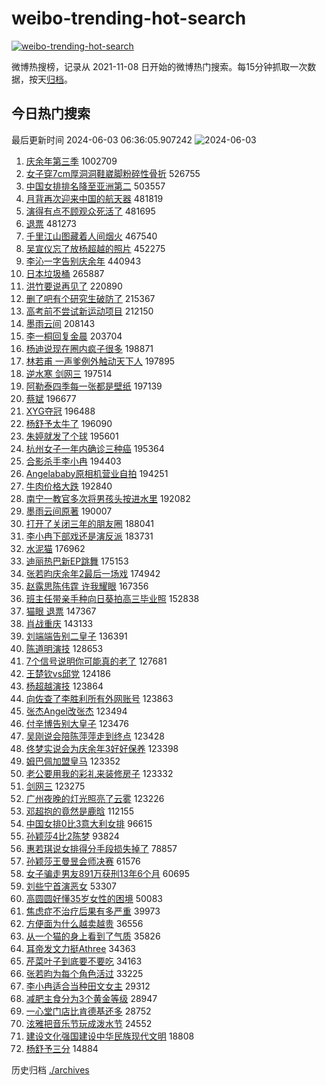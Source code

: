 # weibo-trending-hot-search

[![weibo-trending-hot-search](https://github.com/ameizi/weibo-trending-hot-search/actions/workflows/ci.yml/badge.svg)](https://github.com/ameizi/weibo-trending-hot-search/actions/workflows/ci.yml)

微博热搜榜，记录从 2021-11-08 日开始的微博热门搜索。每15分钟抓取一次数据，按天[归档](./archives)。

## 今日热门搜索

<!-- BEGIN --> 
最后更新时间 2024-06-03 06:36:05.907242 
![2024-06-03](https://imgs-storage.s3.us-east-005.backblazeb2.com/20240603/2024-06-03.png?versionId=4_z8fbbed132d73df8689c40f13_f117b68a72909bc02_d20240602_m223605_c005_v0501019_t0006_u01717367765879) 
1. [庆余年第三季](https://s.weibo.com/weibo?q=%E5%BA%86%E4%BD%99%E5%B9%B4%E7%AC%AC%E4%B8%89%E5%AD%A3&t=31&band_rank=1&Refer=top) 1002709
1. [女子穿7cm厚洞洞鞋崴脚粉碎性骨折](https://s.weibo.com/weibo?q=%23%E5%A5%B3%E5%AD%90%E7%A9%BF7cm%E5%8E%9A%E6%B4%9E%E6%B4%9E%E9%9E%8B%E5%B4%B4%E8%84%9A%E7%B2%89%E7%A2%8E%E6%80%A7%E9%AA%A8%E6%8A%98%23&t=31&band_rank=2&Refer=top) 526755
1. [中国女排排名降至亚洲第二](https://s.weibo.com/weibo?q=%23%E4%B8%AD%E5%9B%BD%E5%A5%B3%E6%8E%92%E6%8E%92%E5%90%8D%E9%99%8D%E8%87%B3%E4%BA%9A%E6%B4%B2%E7%AC%AC%E4%BA%8C%23&t=31&band_rank=6&Refer=top) 503557
1. [月背再次迎来中国的航天器](https://s.weibo.com/weibo?q=%23%E6%9C%88%E8%83%8C%E5%86%8D%E6%AC%A1%E8%BF%8E%E6%9D%A5%E4%B8%AD%E5%9B%BD%E7%9A%84%E8%88%AA%E5%A4%A9%E5%99%A8%23&t=31&band_rank=3&Refer=top) 481819
1. [演得有点不顾观众死活了](https://s.weibo.com/weibo?q=%E6%BC%94%E5%BE%97%E6%9C%89%E7%82%B9%E4%B8%8D%E9%A1%BE%E8%A7%82%E4%BC%97%E6%AD%BB%E6%B4%BB%E4%BA%86&t=31&band_rank=4&Refer=top) 481695
1. [退票](https://s.weibo.com/weibo?q=%E9%80%80%E7%A5%A8&t=31&band_rank=5&Refer=top) 481273
1. [千里江山图藏着人间烟火](https://s.weibo.com/weibo?q=%23%E5%8D%83%E9%87%8C%E6%B1%9F%E5%B1%B1%E5%9B%BE%E8%97%8F%E7%9D%80%E4%BA%BA%E9%97%B4%E7%83%9F%E7%81%AB%23&t=31&band_rank=3&Refer=top) 467540
1. [吴宣仪忘了放杨超越的照片](https://s.weibo.com/weibo?q=%23%E5%90%B4%E5%AE%A3%E4%BB%AA%E5%BF%98%E4%BA%86%E6%94%BE%E6%9D%A8%E8%B6%85%E8%B6%8A%E7%9A%84%E7%85%A7%E7%89%87%23&t=31&band_rank=7&Refer=top) 452275
1. [李沁一字告别庆余年](https://s.weibo.com/weibo?q=%23%E6%9D%8E%E6%B2%81%E4%B8%80%E5%AD%97%E5%91%8A%E5%88%AB%E5%BA%86%E4%BD%99%E5%B9%B4%23&t=31&band_rank=8&Refer=top) 440943
1. [日本垃圾桶](https://s.weibo.com/weibo?q=%E6%97%A5%E6%9C%AC%E5%9E%83%E5%9C%BE%E6%A1%B6&t=31&band_rank=9&Refer=top) 265887
1. [洪竹要说再见了](https://s.weibo.com/weibo?q=%23%E6%B4%AA%E7%AB%B9%E8%A6%81%E8%AF%B4%E5%86%8D%E8%A7%81%E4%BA%86%23&t=31&band_rank=22&Refer=top) 220890
1. [删了吧有个研究生破防了](https://s.weibo.com/weibo?q=%23%E5%88%A0%E4%BA%86%E5%90%A7%E6%9C%89%E4%B8%AA%E7%A0%94%E7%A9%B6%E7%94%9F%E7%A0%B4%E9%98%B2%E4%BA%86%23&t=31&band_rank=10&Refer=top) 215367
1. [高考前不尝试新运动项目](https://s.weibo.com/weibo?q=%23%E9%AB%98%E8%80%83%E5%89%8D%E4%B8%8D%E5%B0%9D%E8%AF%95%E6%96%B0%E8%BF%90%E5%8A%A8%E9%A1%B9%E7%9B%AE%23&t=31&band_rank=40&Refer=top) 212150
1. [墨雨云间](https://s.weibo.com/weibo?q=%E5%A2%A8%E9%9B%A8%E4%BA%91%E9%97%B4&t=31&band_rank=11&Refer=top) 208143
1. [李一桐回复金晨](https://s.weibo.com/weibo?q=%23%E6%9D%8E%E4%B8%80%E6%A1%90%E5%9B%9E%E5%A4%8D%E9%87%91%E6%99%A8%23&t=31&band_rank=12&Refer=top) 203704
1. [杨迪说现在圈内疯子很多](https://s.weibo.com/weibo?q=%23%E6%9D%A8%E8%BF%AA%E8%AF%B4%E7%8E%B0%E5%9C%A8%E5%9C%88%E5%86%85%E7%96%AF%E5%AD%90%E5%BE%88%E5%A4%9A%23&t=31&band_rank=13&Refer=top) 198871
1. [林若甫 一声爹例外触动天下人](https://s.weibo.com/weibo?q=%E6%9E%97%E8%8B%A5%E7%94%AB%20%E4%B8%80%E5%A3%B0%E7%88%B9%E4%BE%8B%E5%A4%96%E8%A7%A6%E5%8A%A8%E5%A4%A9%E4%B8%8B%E4%BA%BA&t=31&band_rank=14&Refer=top) 197895
1. [逆水寒 剑网三](https://s.weibo.com/weibo?q=%E9%80%86%E6%B0%B4%E5%AF%92%20%E5%89%91%E7%BD%91%E4%B8%89&t=31&band_rank=15&Refer=top) 197514
1. [阿勒泰四季每一张都是壁纸](https://s.weibo.com/weibo?q=%23%E9%98%BF%E5%8B%92%E6%B3%B0%E5%9B%9B%E5%AD%A3%E6%AF%8F%E4%B8%80%E5%BC%A0%E9%83%BD%E6%98%AF%E5%A3%81%E7%BA%B8%23&t=31&band_rank=16&Refer=top) 197139
1. [蔡斌](https://s.weibo.com/weibo?q=%E8%94%A1%E6%96%8C&t=31&band_rank=17&Refer=top) 196677
1. [XYG夺冠](https://s.weibo.com/weibo?q=%23XYG%E5%A4%BA%E5%86%A0%23&t=31&band_rank=18&Refer=top) 196488
1. [杨舒予太牛了](https://s.weibo.com/weibo?q=%23%E6%9D%A8%E8%88%92%E4%BA%88%E5%A4%AA%E7%89%9B%E4%BA%86%23&t=31&band_rank=19&Refer=top) 196090
1. [朱婷就发了个球](https://s.weibo.com/weibo?q=%23%E6%9C%B1%E5%A9%B7%E5%B0%B1%E5%8F%91%E4%BA%86%E4%B8%AA%E7%90%83%23&t=31&band_rank=20&Refer=top) 195601
1. [杭州女子一年内确诊三种癌](https://s.weibo.com/weibo?q=%23%E6%9D%AD%E5%B7%9E%E5%A5%B3%E5%AD%90%E4%B8%80%E5%B9%B4%E5%86%85%E7%A1%AE%E8%AF%8A%E4%B8%89%E7%A7%8D%E7%99%8C%23&t=31&band_rank=21&Refer=top) 195364
1. [合影杀手李小冉](https://s.weibo.com/weibo?q=%23%E5%90%88%E5%BD%B1%E6%9D%80%E6%89%8B%E6%9D%8E%E5%B0%8F%E5%86%89%23&t=31&band_rank=23&Refer=top) 194403
1. [Angelababy原相机营业自拍](https://s.weibo.com/weibo?q=%23Angelababy%E5%8E%9F%E7%9B%B8%E6%9C%BA%E8%90%A5%E4%B8%9A%E8%87%AA%E6%8B%8D%23&t=31&band_rank=24&Refer=top) 194251
1. [牛肉价格大跌](https://s.weibo.com/weibo?q=%23%E7%89%9B%E8%82%89%E4%BB%B7%E6%A0%BC%E5%A4%A7%E8%B7%8C%23&t=31&band_rank=25&Refer=top) 192840
1. [南宁一教官多次将男孩头按进水里](https://s.weibo.com/weibo?q=%23%E5%8D%97%E5%AE%81%E4%B8%80%E6%95%99%E5%AE%98%E5%A4%9A%E6%AC%A1%E5%B0%86%E7%94%B7%E5%AD%A9%E5%A4%B4%E6%8C%89%E8%BF%9B%E6%B0%B4%E9%87%8C%23&t=31&band_rank=45&Refer=top) 192082
1. [墨雨云间原著](https://s.weibo.com/weibo?q=%E5%A2%A8%E9%9B%A8%E4%BA%91%E9%97%B4%E5%8E%9F%E8%91%97&t=31&band_rank=26&Refer=top) 190007
1. [打开了关闭三年的朋友圈](https://s.weibo.com/weibo?q=%23%E6%89%93%E5%BC%80%E4%BA%86%E5%85%B3%E9%97%AD%E4%B8%89%E5%B9%B4%E7%9A%84%E6%9C%8B%E5%8F%8B%E5%9C%88%23&t=31&band_rank=27&Refer=top) 188041
1. [李小冉下部戏还是演反派](https://s.weibo.com/weibo?q=%23%E6%9D%8E%E5%B0%8F%E5%86%89%E4%B8%8B%E9%83%A8%E6%88%8F%E8%BF%98%E6%98%AF%E6%BC%94%E5%8F%8D%E6%B4%BE%23&t=31&band_rank=28&Refer=top) 183731
1. [水泥猫](https://s.weibo.com/weibo?q=%E6%B0%B4%E6%B3%A5%E7%8C%AB&t=31&band_rank=29&Refer=top) 176962
1. [迪丽热巴新EP跳舞](https://s.weibo.com/weibo?q=%23%E8%BF%AA%E4%B8%BD%E7%83%AD%E5%B7%B4%E6%96%B0EP%E8%B7%B3%E8%88%9E%23&t=31&band_rank=30&Refer=top) 175153
1. [张若昀庆余年2最后一场戏](https://s.weibo.com/weibo?q=%23%E5%BC%A0%E8%8B%A5%E6%98%80%E5%BA%86%E4%BD%99%E5%B9%B42%E6%9C%80%E5%90%8E%E4%B8%80%E5%9C%BA%E6%88%8F%23&t=31&band_rank=31&Refer=top) 174942
1. [赵露思陈伟霆 许我耀眼](https://s.weibo.com/weibo?q=%E8%B5%B5%E9%9C%B2%E6%80%9D%E9%99%88%E4%BC%9F%E9%9C%86%20%E8%AE%B8%E6%88%91%E8%80%80%E7%9C%BC&t=31&band_rank=32&Refer=top) 167356
1. [班主任带亲手种向日葵拍高三毕业照](https://s.weibo.com/weibo?q=%23%E7%8F%AD%E4%B8%BB%E4%BB%BB%E5%B8%A6%E4%BA%B2%E6%89%8B%E7%A7%8D%E5%90%91%E6%97%A5%E8%91%B5%E6%8B%8D%E9%AB%98%E4%B8%89%E6%AF%95%E4%B8%9A%E7%85%A7%23&t=31&band_rank=34&Refer=top) 152838
1. [猫眼 退票](https://s.weibo.com/weibo?q=%E7%8C%AB%E7%9C%BC%20%E9%80%80%E7%A5%A8&t=31&band_rank=33&Refer=top) 147367
1. [肖战重庆](https://s.weibo.com/weibo?q=%E8%82%96%E6%88%98%E9%87%8D%E5%BA%86&t=31&band_rank=35&Refer=top) 143133
1. [刘端端告别二皇子](https://s.weibo.com/weibo?q=%23%E5%88%98%E7%AB%AF%E7%AB%AF%E5%91%8A%E5%88%AB%E4%BA%8C%E7%9A%87%E5%AD%90%23&t=31&band_rank=36&Refer=top) 136391
1. [陈道明演技](https://s.weibo.com/weibo?q=%E9%99%88%E9%81%93%E6%98%8E%E6%BC%94%E6%8A%80&t=31&band_rank=37&Refer=top) 128653
1. [7个信号说明你可能真的老了](https://s.weibo.com/weibo?q=%237%E4%B8%AA%E4%BF%A1%E5%8F%B7%E8%AF%B4%E6%98%8E%E4%BD%A0%E5%8F%AF%E8%83%BD%E7%9C%9F%E7%9A%84%E8%80%81%E4%BA%86%23&t=31&band_rank=38&Refer=top) 127681
1. [王楚钦vs邱党](https://s.weibo.com/weibo?q=%23%E7%8E%8B%E6%A5%9A%E9%92%A6vs%E9%82%B1%E5%85%9A%23&t=31&band_rank=39&Refer=top) 124186
1. [杨超越演技](https://s.weibo.com/weibo?q=%E6%9D%A8%E8%B6%85%E8%B6%8A%E6%BC%94%E6%8A%80&t=31&band_rank=41&Refer=top) 123864
1. [向佐查了李胜利所有外网账号](https://s.weibo.com/weibo?q=%23%E5%90%91%E4%BD%90%E6%9F%A5%E4%BA%86%E6%9D%8E%E8%83%9C%E5%88%A9%E6%89%80%E6%9C%89%E5%A4%96%E7%BD%91%E8%B4%A6%E5%8F%B7%23&t=31&band_rank=42&Refer=top) 123863
1. [张杰Angel改张杰](https://s.weibo.com/weibo?q=%23%E5%BC%A0%E6%9D%B0Angel%E6%94%B9%E5%BC%A0%E6%9D%B0%23&t=31&band_rank=43&Refer=top) 123494
1. [付辛博告别大皇子](https://s.weibo.com/weibo?q=%23%E4%BB%98%E8%BE%9B%E5%8D%9A%E5%91%8A%E5%88%AB%E5%A4%A7%E7%9A%87%E5%AD%90%23&t=31&band_rank=44&Refer=top) 123476
1. [吴刚说会陪陈萍萍走到终点](https://s.weibo.com/weibo?q=%23%E5%90%B4%E5%88%9A%E8%AF%B4%E4%BC%9A%E9%99%AA%E9%99%88%E8%90%8D%E8%90%8D%E8%B5%B0%E5%88%B0%E7%BB%88%E7%82%B9%23&t=31&band_rank=45&Refer=top) 123428
1. [佟梦实说会为庆余年3好好保养](https://s.weibo.com/weibo?q=%23%E4%BD%9F%E6%A2%A6%E5%AE%9E%E8%AF%B4%E4%BC%9A%E4%B8%BA%E5%BA%86%E4%BD%99%E5%B9%B43%E5%A5%BD%E5%A5%BD%E4%BF%9D%E5%85%BB%23&t=31&band_rank=46&Refer=top) 123398
1. [姆巴佩加盟皇马](https://s.weibo.com/weibo?q=%23%E5%A7%86%E5%B7%B4%E4%BD%A9%E5%8A%A0%E7%9B%9F%E7%9A%87%E9%A9%AC%23&t=31&band_rank=47&Refer=top) 123352
1. [老公要用我的彩礼来装修房子](https://s.weibo.com/weibo?q=%23%E8%80%81%E5%85%AC%E8%A6%81%E7%94%A8%E6%88%91%E7%9A%84%E5%BD%A9%E7%A4%BC%E6%9D%A5%E8%A3%85%E4%BF%AE%E6%88%BF%E5%AD%90%23&t=31&band_rank=48&Refer=top) 123332
1. [剑网三](https://s.weibo.com/weibo?q=%E5%89%91%E7%BD%91%E4%B8%89&t=31&band_rank=49&Refer=top) 123275
1. [广州夜晚的灯光照亮了云雾](https://s.weibo.com/weibo?q=%E5%B9%BF%E5%B7%9E%E5%A4%9C%E6%99%9A%E7%9A%84%E7%81%AF%E5%85%89%E7%85%A7%E4%BA%AE%E4%BA%86%E4%BA%91%E9%9B%BE&t=31&band_rank=50&Refer=top) 123226
1. [邓超抱的竟然是鹿晗](https://s.weibo.com/weibo?q=%23%E9%82%93%E8%B6%85%E6%8A%B1%E7%9A%84%E7%AB%9F%E7%84%B6%E6%98%AF%E9%B9%BF%E6%99%97%23&t=31&band_rank=13&Refer=top) 112155
1. [中国女排0比3意大利女排](https://s.weibo.com/weibo?q=%23%E4%B8%AD%E5%9B%BD%E5%A5%B3%E6%8E%920%E6%AF%943%E6%84%8F%E5%A4%A7%E5%88%A9%E5%A5%B3%E6%8E%92%23&t=31&band_rank=50&Refer=top) 96615
1. [孙颖莎4比2陈梦](https://s.weibo.com/weibo?q=%23%E5%AD%99%E9%A2%96%E8%8E%8E4%E6%AF%942%E9%99%88%E6%A2%A6%23&t=31&band_rank=50&Refer=top) 93824
1. [惠若琪说女排得分手段损失掉了](https://s.weibo.com/weibo?q=%23%E6%83%A0%E8%8B%A5%E7%90%AA%E8%AF%B4%E5%A5%B3%E6%8E%92%E5%BE%97%E5%88%86%E6%89%8B%E6%AE%B5%E6%8D%9F%E5%A4%B1%E6%8E%89%E4%BA%86%23&t=31&band_rank=32&Refer=top) 78857
1. [孙颖莎王曼昱会师决赛](https://s.weibo.com/weibo?q=%23%E5%AD%99%E9%A2%96%E8%8E%8E%E7%8E%8B%E6%9B%BC%E6%98%B1%E4%BC%9A%E5%B8%88%E5%86%B3%E8%B5%9B%23&t=31&band_rank=30&Refer=top) 61576
1. [女子骗走男友891万获刑13年6个月](https://s.weibo.com/weibo?q=%23%E5%A5%B3%E5%AD%90%E9%AA%97%E8%B5%B0%E7%94%B7%E5%8F%8B891%E4%B8%87%E8%8E%B7%E5%88%9113%E5%B9%B46%E4%B8%AA%E6%9C%88%23&t=31&band_rank=48&Refer=top) 60695
1. [刘些宁首演恶女](https://s.weibo.com/weibo?q=%23%E5%88%98%E4%BA%9B%E5%AE%81%E9%A6%96%E6%BC%94%E6%81%B6%E5%A5%B3%23&t=31&band_rank=38&Refer=top) 53307
1. [高圆圆好懂35岁女性的困境](https://s.weibo.com/weibo?q=%23%E9%AB%98%E5%9C%86%E5%9C%86%E5%A5%BD%E6%87%8235%E5%B2%81%E5%A5%B3%E6%80%A7%E7%9A%84%E5%9B%B0%E5%A2%83%23&t=31&band_rank=49&Refer=top) 50083
1. [焦虑症不治疗后果有多严重](https://s.weibo.com/weibo?q=%23%E7%84%A6%E8%99%91%E7%97%87%E4%B8%8D%E6%B2%BB%E7%96%97%E5%90%8E%E6%9E%9C%E6%9C%89%E5%A4%9A%E4%B8%A5%E9%87%8D%23&t=31&band_rank=33&Refer=top) 39973
1. [方便面为什么越卖越贵](https://s.weibo.com/weibo?q=%23%E6%96%B9%E4%BE%BF%E9%9D%A2%E4%B8%BA%E4%BB%80%E4%B9%88%E8%B6%8A%E5%8D%96%E8%B6%8A%E8%B4%B5%23&t=31&band_rank=50&Refer=top) 36556
1. [从一个猫的身上看到了气质](https://s.weibo.com/weibo?q=%23%E4%BB%8E%E4%B8%80%E4%B8%AA%E7%8C%AB%E7%9A%84%E8%BA%AB%E4%B8%8A%E7%9C%8B%E5%88%B0%E4%BA%86%E6%B0%94%E8%B4%A8%23&t=31&band_rank=50&Refer=top) 35826
1. [耳帝发文力挺Athree](https://s.weibo.com/weibo?q=%23%E8%80%B3%E5%B8%9D%E5%8F%91%E6%96%87%E5%8A%9B%E6%8C%BAAthree%23&t=31&band_rank=45&Refer=top) 34363
1. [芹菜叶子到底要不要吃](https://s.weibo.com/weibo?q=%23%E8%8A%B9%E8%8F%9C%E5%8F%B6%E5%AD%90%E5%88%B0%E5%BA%95%E8%A6%81%E4%B8%8D%E8%A6%81%E5%90%83%23&t=31&band_rank=50&Refer=top) 34163
1. [张若昀为每个角色活过](https://s.weibo.com/weibo?q=%23%E5%BC%A0%E8%8B%A5%E6%98%80%E4%B8%BA%E6%AF%8F%E4%B8%AA%E8%A7%92%E8%89%B2%E6%B4%BB%E8%BF%87%23&t=31&band_rank=23&Refer=top) 33225
1. [李小冉适合当种田文女主](https://s.weibo.com/weibo?q=%23%E6%9D%8E%E5%B0%8F%E5%86%89%E9%80%82%E5%90%88%E5%BD%93%E7%A7%8D%E7%94%B0%E6%96%87%E5%A5%B3%E4%B8%BB%23&t=31&band_rank=37&Refer=top) 29312
1. [减肥主食分为3个黄金等级](https://s.weibo.com/weibo?q=%23%E5%87%8F%E8%82%A5%E4%B8%BB%E9%A3%9F%E5%88%86%E4%B8%BA3%E4%B8%AA%E9%BB%84%E9%87%91%E7%AD%89%E7%BA%A7%23&t=31&band_rank=48&Refer=top) 28947
1. [一心堂门店比肯德基还多](https://s.weibo.com/weibo?q=%23%E4%B8%80%E5%BF%83%E5%A0%82%E9%97%A8%E5%BA%97%E6%AF%94%E8%82%AF%E5%BE%B7%E5%9F%BA%E8%BF%98%E5%A4%9A%23&t=31&band_rank=48&Refer=top) 28752
1. [泫雅把音乐节玩成泼水节](https://s.weibo.com/weibo?q=%23%E6%B3%AB%E9%9B%85%E6%8A%8A%E9%9F%B3%E4%B9%90%E8%8A%82%E7%8E%A9%E6%88%90%E6%B3%BC%E6%B0%B4%E8%8A%82%23&t=31&band_rank=48&Refer=top) 24552
1. [建设文化强国建设中华民族现代文明](https://s.weibo.com/weibo?q=%23%E5%BB%BA%E8%AE%BE%E6%96%87%E5%8C%96%E5%BC%BA%E5%9B%BD%E5%BB%BA%E8%AE%BE%E4%B8%AD%E5%8D%8E%E6%B0%91%E6%97%8F%E7%8E%B0%E4%BB%A3%E6%96%87%E6%98%8E%23&t=31&band_rank=30&Refer=top) 18808
1. [杨舒予三分](https://s.weibo.com/weibo?q=%23%E6%9D%A8%E8%88%92%E4%BA%88%E4%B8%89%E5%88%86%23&t=31&band_rank=50&Refer=top) 14884
<!-- END -->

历史归档 [./archives](./archives)

